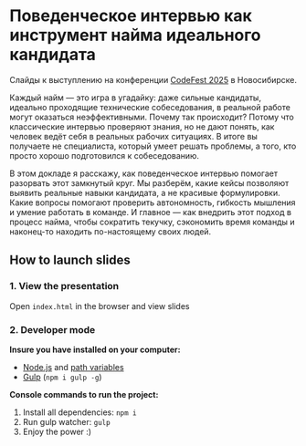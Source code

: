 # Поведенческое интервью как инструмент найма идеального кандидата

Слайды к выступлению на конференции [CodeFest 2025](https://15.codefest.ru/lecture/3178) в Новосибирске.

Каждый найм — это игра в угадайку: даже сильные кандидаты, идеально проходящие технические собеседования, в реальной работе могут оказаться неэффективными. Почему так происходит? Потому что классические интервью проверяют знания, но не дают понять, как человек ведёт себя в реальных рабочих ситуациях. В итоге вы получаете не специалиста, который умеет решать проблемы, а того, кто просто хорошо подготовился к собеседованию.

В этом докладе я расскажу, как поведенческое интервью помогает разорвать этот замкнутый круг. Мы разберём, какие кейсы позволяют выявить реальные навыки кандидата, а не красивые формулировки. Какие вопросы помогают проверить автономность, гибкость мышления и умение работать в команде. И главное — как внедрить этот подход в процесс найма, чтобы сократить текучку, сэкономить время команды и наконец-то находить по-настоящему своих людей.

## How to launch slides
### 1. View the presentation
Open `index.html` in the browser and view slides

### 2. Developer mode

__Insure you have installed on your computer:__

* [Node.js](https://nodejs.org/en/download/) and [path variables](http://stackoverflow.com/questions/8278143/node-js-how-to-run-node-command-from-any-path)
* [Gulp](http://gulpjs.com/) (`npm i gulp -g`)

__Console commands to run the project:__

1. Install all dependenсies: `npm i`
2. Run gulp watcher: `gulp`
3. Enjoy the power :)
